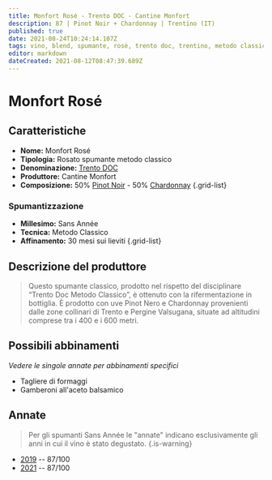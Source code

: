 ```yaml
---
title: Monfort Rosé - Trento DOC - Cantine Monfort
description: 87 | Pinot Noir + Chardonnay | Trentino (IT)
published: true
date: 2021-08-24T10:24:14.107Z
tags: vino, blend, spumante, rosè, trento doc, trentino, metodo classico, gamberoni all'aceto balsamico, chardonnay, pinot nero, brut, tagliere di formaggi, sans annee
editor: markdown
dateCreated: 2021-08-12T08:47:39.689Z
---
```


# Monfort Rosé

## Caratteristiche
- **Nome:** Monfort Rosé 
- **Tipologia:** Rosato spumante metodo classico
- **Denominazione:** [Trento DOC](/denominazioni/Trentino/DOC/Trento)
- **Produttore:** Cantine Monfort 
- **Composizione:** 50% [Pinot Noir](/vitigni/bacca-nera/pinot-noir) - 50% [Chardonnay](/vitigni/bacca-bianca/chardonnay)
{.grid-list}

### Spumantizzazione
- **Millesimo:** Sans Année
- **Tecnica:** Metodo Classico
- **Affinamento:** 30 mesi sui lieviti
{.grid-list}

## Descrizione del produttore

> Questo spumante classico, prodotto nel rispetto del disciplinare “Trento Doc Metodo Classico”, è ottenuto con la rifermentazione in bottiglia. È prodotto con uve Pinot Nero e Chardonnay provenienti dalle zone collinari di Trento e Pergine Valsugana, situate ad altitudini comprese tra i 400 e i 600 metri.

## Possibili abbinamenti
*Vedere le singole annate per abbinamenti specifici*

- Tagliere di formaggi
- Gamberoni all'aceto balsamico

## Annate
> Per gli spumanti Sans Année le "annate" indicano esclusivamente gli anni in cui il vino è stato degustato.
{.is-warning}

- [2019](/vini/Italia/Trentino/Cantine-Monfort/Monfort-Rose/2019) -- 87/100
- [2021](/vini/Italia/Trentino/Cantine-Monfort/Monfort-Rose/2021) -- 87/100
